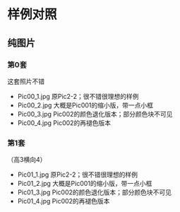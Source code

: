 # 样例对照

## 纯图片
### 第0套
这套照片不错
- Pic00_1.jpg    原Pic2-2；很不错很理想的样例
- Pic00_2.jpg    大概是Pic001的缩小版，带一点小框
- Pic00_3.jpg    Pic002的颜色退化版本；部分颜色块不可见
- Pic00_4.jpg    Pic002的再褪色版本

### 第1套
（高3横向4）
- Pic01_1.jpg    原Pic2-2；很不错很理想的样例
- Pic01_2.jpg    大概是Pic001的缩小版，带一点小框
- Pic01_3.jpg    Pic002的颜色退化版本；部分颜色块不可见
- Pic01_4.jpg    Pic002的再褪色版本